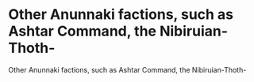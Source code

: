 # Other Anunnaki factions, such as Ashtar Command, the Nibiruian-Thoth-

Other Anunnaki factions, such as Ashtar Command, the Nibiruian-Thoth-